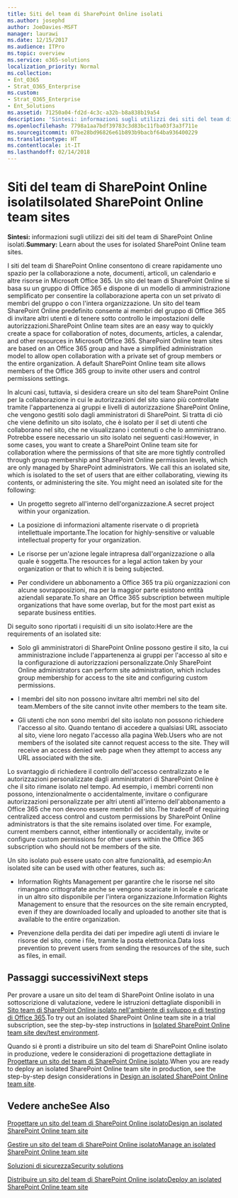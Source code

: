 ```yaml
---
title: Siti del team di SharePoint Online isolati
ms.author: josephd
author: JoeDavies-MSFT
manager: laurawi
ms.date: 12/15/2017
ms.audience: ITPro
ms.topic: overview
ms.service: o365-solutions
localization_priority: Normal
ms.collection:
- Ent_O365
- Strat_O365_Enterprise
ms.custom:
- Strat_O365_Enterprise
- Ent_Solutions
ms.assetid: 71250a04-fd2d-4c3c-a32b-b8a838b19a54
description: 'Sintesi: informazioni sugli utilizzi dei siti del team di SharePoint Online isolati.'
ms.openlocfilehash: 7798a1aa7bdf39783c3d83bc11fba03f3a3f711e
ms.sourcegitcommit: 07be28bd96826e61b893b9bacbf64ba936400229
ms.translationtype: HT
ms.contentlocale: it-IT
ms.lasthandoff: 02/14/2018
---
```

# <a name="isolated-sharepoint-online-team-sites"></a><span data-ttu-id="b33b4-103">Siti del team di SharePoint Online isolati</span><span class="sxs-lookup"><span data-stu-id="b33b4-103">Isolated SharePoint Online team sites</span></span>

 <span data-ttu-id="b33b4-104">**Sintesi:** informazioni sugli utilizzi dei siti del team di SharePoint Online isolati.</span><span class="sxs-lookup"><span data-stu-id="b33b4-104">**Summary:** Learn about the uses for isolated SharePoint Online team sites.</span></span>
  
<span data-ttu-id="b33b4-p101">I siti del team di SharePoint Online consentono di creare rapidamente uno spazio per la collaborazione a note, documenti, articoli, un calendario e altre risorse in Microsoft Office 365. Un sito del team di SharePoint Online si basa su un gruppo di Office 365 e dispone di un modello di amministrazione semplificato per consentire la collaborazione aperta con un set privato di membri del gruppo o con l'intera organizzazione. Un sito del team SharePoint Online predefinito consente ai membri del gruppo di Office 365 di invitare altri utenti e di tenere sotto controllo le impostazioni delle autorizzazioni.</span><span class="sxs-lookup"><span data-stu-id="b33b4-p101">SharePoint Online team sites are an easy way to quickly create a space for collaboration of notes, documents, articles, a calendar, and other resources in Microsoft Office 365. SharePoint Online team sites are based on an Office 365 group and have a simplified administration model to allow open collaboration with a private set of group members or the entire organization. A default SharePoint Online team site allows members of the Office 365 group to invite other users and control permissions settings.</span></span>
  
<span data-ttu-id="b33b4-p102">In alcuni casi, tuttavia, si desidera creare un sito del team SharePoint Online per la collaborazione in cui le autorizzazioni del sito siano più controllate tramite l'appartenenza ai gruppi e livelli di autorizzazione SharePoint Online, che vengono gestiti solo dagli amministratori di SharePoint. Si tratta di ciò che viene definito un sito isolato, che è isolato per il set di utenti che collaborano nel sito, che ne visualizzano i contenuti o che lo amministrano. Potrebbe essere necessario un sito isolato nei seguenti casi:</span><span class="sxs-lookup"><span data-stu-id="b33b4-p102">However, in some cases, you want to create a SharePoint Online team site for collaboration where the permissions of that site are more tightly controlled through group membership and SharePoint Online permission levels, which are only managed by SharePoint administrators. We call this an isolated site, which is isolated to the set of users that are either collaborating, viewing its contents, or administering the site. You might need an isolated site for the following:</span></span>
  
- <span data-ttu-id="b33b4-111">Un progetto segreto all'interno dell'organizzazione.</span><span class="sxs-lookup"><span data-stu-id="b33b4-111">A secret project within your organization.</span></span>
    
- <span data-ttu-id="b33b4-112">La posizione di informazioni altamente riservate o di proprietà intellettuale importante.</span><span class="sxs-lookup"><span data-stu-id="b33b4-112">The location for highly-sensitive or valuable intellectual property for your organization.</span></span>
    
- <span data-ttu-id="b33b4-113">Le risorse per un'azione legale intrapresa dall'organizzazione o alla quale è soggetta.</span><span class="sxs-lookup"><span data-stu-id="b33b4-113">The resources for a legal action taken by your organization or that to which it is being subjected.</span></span>
    
- <span data-ttu-id="b33b4-114">Per condividere un abbonamento a Office 365 tra più organizzazioni con alcune sovrapposizioni, ma per la maggior parte esistono entità aziendali separate.</span><span class="sxs-lookup"><span data-stu-id="b33b4-114">To share an Office 365 subscription between multiple organizations that have some overlap, but for the most part exist as separate business entities.</span></span>
    
<span data-ttu-id="b33b4-115">Di seguito sono riportati i requisiti di un sito isolato:</span><span class="sxs-lookup"><span data-stu-id="b33b4-115">Here are the requirements of an isolated site:</span></span>
  
- <span data-ttu-id="b33b4-116">Solo gli amministratori di SharePoint Online possono gestire il sito, la cui amministrazione include l'appartenenza ai gruppi per l'accesso al sito e la configurazione di autorizzazioni personalizzate.</span><span class="sxs-lookup"><span data-stu-id="b33b4-116">Only SharePoint Online administrators can perform site administration, which includes group membership for access to the site and configuring custom permissions.</span></span>
    
- <span data-ttu-id="b33b4-117">I membri del sito non possono invitare altri membri nel sito del team.</span><span class="sxs-lookup"><span data-stu-id="b33b4-117">Members of the site cannot invite other members to the team site.</span></span>
    
- <span data-ttu-id="b33b4-p103">Gli utenti che non sono membri del sito isolato non possono richiedere l'accesso al sito. Quando tentano di accedere a qualsiasi URL associato al sito, viene loro negato l'accesso alla pagina Web.</span><span class="sxs-lookup"><span data-stu-id="b33b4-p103">Users who are not members of the isolated site cannot request access to the site. They will receive an access denied web page when they attempt to access any URL associated with the site.</span></span>
    
<span data-ttu-id="b33b4-p104">Lo svantaggio di richiedere il controllo dell'accesso centralizzato e le autorizzazioni personalizzate dagli amministratori di SharePoint Online è che il sito rimane isolato nel tempo. Ad esempio, i membri correnti non possono, intenzionalmente o accidentalmente, invitare o configurare autorizzazioni personalizzate per altri utenti all'interno dell'abbonamento a Office 365 che non devono essere membri del sito.</span><span class="sxs-lookup"><span data-stu-id="b33b4-p104">The tradeoff of requiring centralized access control and custom permissions by SharePoint Online administrators is that the site remains isolated over time. For example, current members cannot, either intentionally or accidentally, invite or configure custom permissions for other users within the Office 365 subscription who should not be members of the site.</span></span>
  
<span data-ttu-id="b33b4-122">Un sito isolato può essere usato con altre funzionalità, ad esempio:</span><span class="sxs-lookup"><span data-stu-id="b33b4-122">An isolated site can be used with other features, such as:</span></span>
  
- <span data-ttu-id="b33b4-123">Information Rights Management per garantire che le risorse nel sito rimangano crittografate anche se vengono scaricate in locale e caricate in un altro sito disponibile per l'intera organizzazione.</span><span class="sxs-lookup"><span data-stu-id="b33b4-123">Information Rights Management to ensure that the resources on the site remain encrypted, even if they are downloaded locally and uploaded to another site that is available to the entire organization.</span></span>
    
- <span data-ttu-id="b33b4-124">Prevenzione della perdita dei dati per impedire agli utenti di inviare le risorse del sito, come i file, tramite la posta elettronica.</span><span class="sxs-lookup"><span data-stu-id="b33b4-124">Data loss prevention to prevent users from sending the resources of the site, such as files, in email.</span></span>
    
## <a name="next-steps"></a><span data-ttu-id="b33b4-125">Passaggi successivi</span><span class="sxs-lookup"><span data-stu-id="b33b4-125">Next steps</span></span>

<span data-ttu-id="b33b4-126">Per provare a usare un sito del team di SharePoint Online isolato in una sottoscrizione di valutazione, vedere le istruzioni dettagliate disponibili in [Sito team di SharePoint Online isolato nell'ambiente di sviluppo e di testing di Office 365](isolated-sharepoint-online-team-site-dev-test-environment.md).</span><span class="sxs-lookup"><span data-stu-id="b33b4-126">To try out an isolated SharePoint Online team site in a trial subscription, see the step-by-step instructions in [Isolated SharePoint Online team site dev/test environment](isolated-sharepoint-online-team-site-dev-test-environment.md).</span></span>
  
<span data-ttu-id="b33b4-127">Quando si è pronti a distribuire un sito del team di SharePoint Online isolato in produzione, vedere le considerazioni di progettazione dettagliate in [Progettare un sito del team di SharePoint Online isolato](design-an-isolated-sharepoint-online-team-site.md).</span><span class="sxs-lookup"><span data-stu-id="b33b4-127">When you are ready to deploy an isolated SharePoint Online team site in production, see the step-by-step design considerations in [Design an isolated SharePoint Online team site](design-an-isolated-sharepoint-online-team-site.md).</span></span>
  
## <a name="see-also"></a><span data-ttu-id="b33b4-128">Vedere anche</span><span class="sxs-lookup"><span data-stu-id="b33b4-128">See Also</span></span>

[<span data-ttu-id="b33b4-129">Progettare un sito del team di SharePoint Online isolato</span><span class="sxs-lookup"><span data-stu-id="b33b4-129">Design an isolated SharePoint Online team site</span></span>](design-an-isolated-sharepoint-online-team-site.md)
  
[<span data-ttu-id="b33b4-130">Gestire un sito del team di SharePoint Online isolato</span><span class="sxs-lookup"><span data-stu-id="b33b4-130">Manage an isolated SharePoint Online team site</span></span>](manage-an-isolated-sharepoint-online-team-site.md)
  
[<span data-ttu-id="b33b4-131">Soluzioni di sicurezza</span><span class="sxs-lookup"><span data-stu-id="b33b4-131">Security solutions</span></span>](security-solutions.md)

[<span data-ttu-id="b33b4-132">Distribuire un sito del team di SharePoint Online isolato</span><span class="sxs-lookup"><span data-stu-id="b33b4-132">Deploy an isolated SharePoint Online team site</span></span>](deploy-an-isolated-sharepoint-online-team-site.md)


